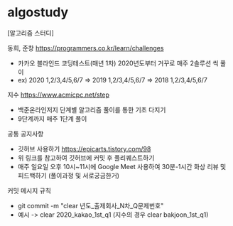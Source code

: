 # algostudy
[알고리즘 스터디]

동희, 준창 https://programmers.co.kr/learn/challenges
- 카카오 블라인드 코딩테스트(매년 1차) 2020년도부터 거꾸로 매주 2솔루션 씩 풀이
- ex) 2020 1,2/3,4/5,6/7 => 2019 1,2/3,4/5,6/7 => 2018 1,2/3,4/5,6/7

지수 https://www.acmicpc.net/step
- 백준온라인저지 단계별 알고리즘 풀이를 통한 기초 다지기
- 9단계까지 매주 1단계 풀이

공통 공지사항
- 깃허브 사용하기 https://epicarts.tistory.com/98
- 위 링크를 참고하여 깃허브에 커밋 후 풀리퀘스트하기
- 매주 일요일 오후 10시~11시에 Google Meet 사용하여 30분-1시간 화상 리뷰 및 피드백하기 (풀이과정 및 서로궁금한거)

커밋 메시지 규칙
- git commit -m "clear 년도_출제회사_N차_Q문제번호"
- 예시 -> clear 2020_kakao_1st_q1 (지수의 경우 clear bakjoon_1st_q1)
